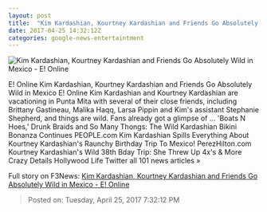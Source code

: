 ```yaml
---
layout: post
title:  "Kim Kardashian, Kourtney Kardashian and Friends Go Absolutely Wild in Mexico - E! Online"
date: 2017-04-25 14:32:12Z
categories: google-news-entertaintment
---
```


![Kim Kardashian, Kourtney Kardashian and Friends Go Absolutely Wild in Mexico - E! Online](http://akns-images.eonline.com/eol_images/Entire_Site/2017313/rs_600x600-170413044207-634.Kourtney-Kardashian-Kim-Kardashian-JR-04317.jpg?downsize=450:*&crop=450:350;left,top)

E! Online Kim Kardashian, Kourtney Kardashian and Friends Go Absolutely Wild in Mexico E! Online Kim Kardashian and Kourtney Kardashian are vacationing in Punta Mita with several of their close friends, including Brittany Gastineau, Malika Haqq, Larsa Pippin and Kim's assistant Stephanie Shepherd, and things are wild. Fans already got a glimpse of ... 'Boats N Hoes,' Drunk Braids and So Many Thongs: The Wild Kardashian Bikini Bonanza Continues PEOPLE.com Kim Kardashian Spills Everything About Kourtney Kardashian's Raunchy Birthday Trip To Mexico! PerezHilton.com Kourtney Kardashian's Wild 38th Bday Trip: She Threw Up 4x's & More Crazy Details Hollywood Life Twitter all 101 news articles »


Full story on F3News: [Kim Kardashian, Kourtney Kardashian and Friends Go Absolutely Wild in Mexico - E! Online](http://www.f3nws.com/n/sAhEXH)

> Posted on: Tuesday, April 25, 2017 7:32:12 PM
